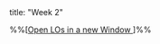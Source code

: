 <frontmatter>
title: "Week 2"
</frontmatter>

%%[<a href="{{baseUrl}}/schedule/week2/outcomes.html" target="_blank">Open LOs in a new Window <span class="glyphicon glyphicon-new-window" aria-hidden="true"></span></a>]%%

<panel header=":trophy: Outcomes" ctrl-lvl="1" expanded no-close>
  <include src="outcomes.md#main" />
</panel>

<panel header=":clipboard: Todo" ctrl-lvl="1" no-close>
  <include src="todo.md" />
</panel>

<panel header=":raising_hand: Tutorial 2" ctrl-lvl="1" no-close>
   <include src="tutorial.md#main" />
</panel>

<panel header=":loudspeaker: Lecture 2" ctrl-lvl="1" no-close>
  <include src="lecture.md" />
</panel>
